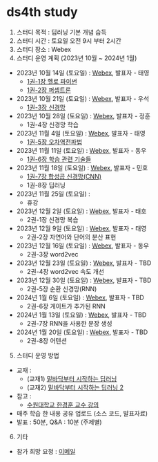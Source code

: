 # ds4th study
1) 스터디 목적 : 딥러닝 기본 개념 습득
2) 스터디 시간 : 토요일 오전 9시 부터 2시간
3) 스터디 장소 : Webex
4) 스터디 운영 계획 (2023년 10월 ~ 2024년 1월)
- 2023년 10월 14일 (토요일) : [Webex](https://lgehq.webex.com/lgehq/e.php?MTID=m27384004d20ed62572a923460a87f059), 발표자 - 태영
  - [1권-1장 헬로 파이썬](https://github.com/restful3/ds4th_study/blob/main/source/%EB%B0%91%EB%B0%94%EB%8B%A5%EB%B6%80%ED%84%B0_%EC%8B%9C%EC%9E%91%ED%95%98%EB%8A%94_%EB%94%A5%EB%9F%AC%EB%8B%9D/ch01_%ED%97%AC%EB%A1%9C_%ED%8C%8C%EC%9D%B4%EC%8D%AC_Song.ipynb)
  - [1권-2장 퍼셉트론](https://github.com/restful3/ds4th_study/blob/main/source/%EB%B0%91%EB%B0%94%EB%8B%A5%EB%B6%80%ED%84%B0_%EC%8B%9C%EC%9E%91%ED%95%98%EB%8A%94_%EB%94%A5%EB%9F%AC%EB%8B%9D/ch02_%ED%8D%BC%EC%85%89%ED%8A%B8%EB%A1%A0_Song.ipynb)
- 2023년 10월 21일 (토요일) : [Webex](https://lgehq.webex.com/lgehq/e.php?MTID=m6b1aabfc4defc94ac633ab7cf04f7208	), 발표자 - 우석
  - [1권-3장 신경망](https://github.com/restful3/ds4th_study/blob/main/source/%EB%B0%91%EB%B0%94%EB%8B%A5%EB%B6%80%ED%84%B0_%EC%8B%9C%EC%9E%91%ED%95%98%EB%8A%94_%EB%94%A5%EB%9F%AC%EB%8B%9D/ch03_%EC%8B%A0%EA%B2%BD%EB%A7%9D.ipynb)
- 2023년 10월 28일 (토요일) : [Webex](https://lgehq.webex.com/lgehq/e.php?MTID=mdea77f7c109436cba8812c295f52d36b	), 발표자 - 정훈
  - 1권-4장 신경망 학습
- 2023년 11월 4일 (토요일) : [Webex](https://lgehq.webex.com/lgehq/e.php?MTID=m940a0e833c567a6895a65b2814179cdf	), 발표자 - 태영
  - [1권-5장 오차역전파법](https://github.com/restful3/ds4th_study/blob/main/source/%EB%B0%91%EB%B0%94%EB%8B%A5%EB%B6%80%ED%84%B0_%EC%8B%9C%EC%9E%91%ED%95%98%EB%8A%94_%EB%94%A5%EB%9F%AC%EB%8B%9D/ch05_%EC%98%A4%EC%B0%A8%EC%97%AD%EC%A0%84%ED%8C%8C%EB%B2%95_Song.ipynb)
- 2023년 11월 11일 (토요일) : [Webex](https://lgehq.webex.com/lgehq/e.php?MTID=mecfbbccbadcbab875a818a3213077632	), 발표자 - 동우
  - [1권-6장 학습 관련 기술들](source/밑바닥부터_시작하는_딥러닝/ch06_학습_관련_기술들_dongwoo.ipynb)
- 2023년 11월 18일 (토요일) : [Webex](https://lgehq.webex.com/lgehq/e.php?MTID=m8a2daf05eaea4b14fbaa7c5086279f44	), 발표자 - 민호
  - [1권-7장 합성곱 신경망(CNN)]([source/밑바닥부터_시작하는_딥러닝/ch07_합성곱신경망_CNN_Minho.ipynb](https://github.com/restful3/ds4th_study/blob/66e88da979b92408248bf19ee836b88a100334c1/source/%EB%B0%91%EB%B0%94%EB%8B%A5%EB%B6%80%ED%84%B0_%EC%8B%9C%EC%9E%91%ED%95%98%EB%8A%94_%EB%94%A5%EB%9F%AC%EB%8B%9D/ch07_%ED%95%A9%EC%84%B1%EA%B3%B1%EC%8B%A0%EA%B2%BD%EB%A7%9D_CNN_Minho.ipynb))
  - 1권-8장 딥러닝
- 2023년 11월 25일 (토요일) :
  - 휴강
- 2023년 12월 2일 (토요일) : [Webex](https://lgehq.webex.com/lgehq/e.php?MTID=m2590c4bc47379692b7faa37e804562be	), 발표자 - 태호
  - 2권-1장 신경망 복습
- 2023년 12월 9일 (토요일) : [Webex](https://lgehq.webex.com/lgehq/e.php?MTID=m55fe65b36e4970a6bdba12aa2918c3d3	), 발표자 - 태영
  - 2권-2장 자연어와 단어의 분산 표현
- 2023년 12월 16일 (토요일) : [Webex](https://lgehq.webex.com/lgehq/e.php?MTID=m677a40f4c75437ba1793bf5afc0c976f	), 발표자 - 동우
  - 2권-3장 word2vec
- 2023년 12월 23일 (토요일) : [Webex](https://lgehq.webex.com/lgehq/e.php?MTID=m2746e0fd9057b231b0e6586df6bcafa3	), 발표자 - TBD
  - 2권-4장 word2vec 속도 개선
- 2023년 12월 30일 (토요일) : [Webex](https://lgehq.webex.com/lgehq/e.php?MTID=m4831a03966c73c29a56da85397df9058	), 발표자 - TBD
  - 2권-5장 순환 신경망(RNN)
- 2024년 1월 6일 (토요일) : [Webex](https://lgehq.webex.com/lgehq/e.php?MTID=m813c08479b203d8adfb0546953e913df	), 발표자 - TBD
  - 2권-6장 게이트가 추가된 RNN
- 2024년 1월 13일 (토요일) : [Webex](https://lgehq.webex.com/lgehq/e.php?MTID=m6a0c4a5ef592fd2d515452895238863a	), 발표자 - TBD
  - 2권-7장 RNN을 사용한 문장 생성
- 2024년 1월 20일 (토요일) : [Webex](https://lgehq.webex.com/lgehq/e.php?MTID=md74e4222117132fd6c7af0fdc31306dd	), 발표자 - TBD
  - 2권-8장 어텐션

    
5) 스터디 운영 방법
- 교재 :
  - (교재1) [밑바닥부터 시작하는 딥러닝](https://ridibooks.com/books/443000454?_s=search&_q=%EB%B0%91%EB%B0%94%EB%8B%A5%EB%B6%80%ED%84%B0+%EC%8B%9C%EC%9E%91%ED%95%98%EB%8A%94+%EB%94%A5%EB%9F%AC%EB%8B%9D&_rdt_sid=search&_rdt_idx=0)
  - (교재2) [밑바닥부터 시작하는 딥러닝 2](https://ridibooks.com/books/443000691?_s=search&_q=%EB%B0%91%EB%B0%94%EB%8B%A5%EB%B6%80%ED%84%B0+%EC%8B%9C%EC%9E%91%ED%95%98%EB%8A%94+%EB%94%A5%EB%9F%AC%EB%8B%9D&_rdt_sid=search&_rdt_idx=1)
- 참고 :
  - [수원대학교 한경훈 교수 강의](https://www.youtube.com/@SlowAI/playlists)
- 매주 학습 한 내용 공유 업로드 (소스 코드, 발표자료)
- 발표 : 50분, Q&A : 10분 (주제별) 

6) 기타
- 참가 희망 요청 : [이메일](restful3@gmail.com)
